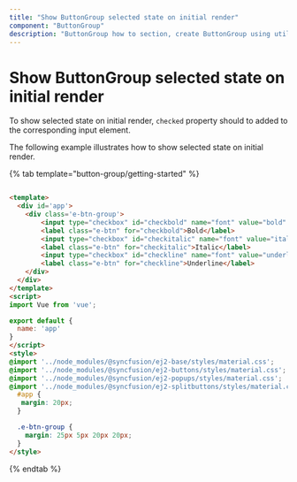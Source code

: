 ```yaml
---
title: "Show ButtonGroup selected state on initial render"
component: "ButtonGroup"
description: "ButtonGroup how to section, create ButtonGroup using util function, icons, form submit, show selected state on initial render."
---
```


# Show ButtonGroup selected state on initial render

To show selected state on initial render, `checked` property should to added to the corresponding
input element.

The following example illustrates how to show selected state on initial render.

{% tab template="button-group/getting-started" %}

```html

<template>
  <div id='app'>
    <div class='e-btn-group'>
        <input type="checkbox" id="checkbold" name="font" value="bold" checked/>
        <label class="e-btn" for="checkbold">Bold</label>
        <input type="checkbox" id="checkitalic" name="font" value="italic" />
        <label class="e-btn" for="checkitalic">Italic</label>
        <input type="checkbox" id="checkline" name="font" value="underline"/>
        <label class="e-btn" for="checkline">Underline</label>
    </div>
  </div>
</template>
<script>
import Vue from 'vue';

export default {
  name: 'app'
}
</script>
<style>
@import '../node_modules/@syncfusion/ej2-base/styles/material.css';
@import '../node_modules/@syncfusion/ej2-buttons/styles/material.css';
@import '../node_modules/@syncfusion/ej2-popups/styles/material.css';
@import '../node_modules/@syncfusion/ej2-splitbuttons/styles/material.css';
  #app {
   margin: 20px;
  }

  .e-btn-group {
    margin: 25px 5px 20px 20px;
  }
</style>

```

{% endtab %}